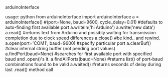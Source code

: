 arduinoInterface

usage:
python
from arduinoInterface import arduinoInterface
a = arduinoInterface() #(port=None, baud=9600, cycle_delay=0.01)
#defaults to auto-finding first available port
a.writeln('hi Arduino')
a.write('new data')
a.read()
#returns text from Arduino and possibly waiting for transmission completion due to clock speed differences
a.close()                      #be kind.. and rewind.
a.open(port='COM1', baud=9600) #specify particular port
a.clearBuf()                   #clear internal string buffer (not pending port values)
a.findPort(baud=None)          #searches for first available port with specified baud and .open()'s it.
a.findAllPorts(baud=None)      #returns list() of port-baud combinations found to be valid
a.waited()                     #returns seconds of delay during last .read() method call